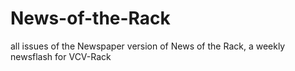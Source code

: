 # News-of-the-Rack
all issues of the Newspaper version of News of the Rack, a weekly newsflash for VCV-Rack
